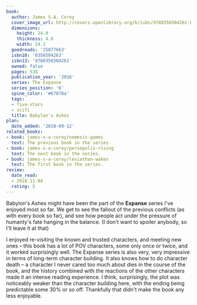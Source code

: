 ```yaml
---
book:
  author: James S.A. Corey
  cover_image_url: http://covers.openlibrary.org/b/isbn/9780356504261-L.jpg
  dimensions:
    height: 24.0
    thickness: 4.6
    width: 24.1
  goodreads: '25877663'
  isbn10: '0356504263'
  isbn13: '9780356504261'
  owned: false
  pages: 538
  publication_year: '2016'
  series: The Expanse
  series_position: '6'
  spine_color: '#67878a'
  tags:
  - five-stars
  - scifi
  title: Babylon's Ashes
plan:
  date_added: '2018-09-12'
related_books:
- book: james-s-a-corey/nemesis-games
  text: The previous book in the series.
- book: james-s-a-corey/persepolis-rising
  text: The next book in the series.
- book: james-s-a-corey/leviathan-wakes
  text: The first book in the series.
review:
  date_read:
  - 2018-11-04
  rating: 5
---
```


Babylon's Ashes might have been the part of the **Expanse** series I've enjoyed most so far. We get to see the fallout
of the previous conflicts (as with every book so far), and see how people act under the pressure of humanty's fate
hanging in the balance. (I don't want to spoiler anybody, so I'll leave it at that)

I enjoyed re-visiting the known and trusted characters, and meeting new ones – this book has a lot of POV characters,
some only once or twice, and it worked surprisingly well. The Expanse series is also very, very impressive in terms of
long-term character building. It also knows how to do character death – a character I never cared too much about dies in
the course of the book, and the history combined with the reactions of the other characters made it an intense reading
experience. I think, surprisingly, the plot was noticeably weaker than the character building here, with the ending
being predictable some 30% or so off. Thankfully that didn't make the book any less enjoyable.
